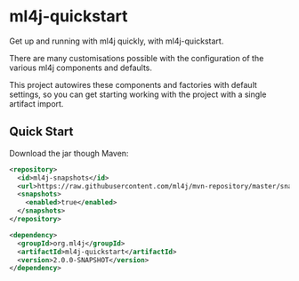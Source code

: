 # ml4j-quickstart

Get up and running with ml4j quickly, with ml4j-quickstart.

There are many customisations possible with the configuration of the various
ml4j components and defaults.

This project autowires these components and factories with default settings, so
you can get starting working with the project with a single artifact import.

## Quick Start ##

Download the jar though Maven:

```xml
<repository>
  <id>ml4j-snapshots</id>
  <url>https://raw.githubusercontent.com/ml4j/mvn-repository/master/snapshots</url>	
  <snapshots>
    <enabled>true</enabled>
  </snapshots>
</repository>
```

```xml
<dependency>
  <groupId>org.ml4j</groupId>
  <artifactId>ml4j-quickstart</artifactId>
  <version>2.0.0-SNAPSHOT</version>
</dependency>
```
